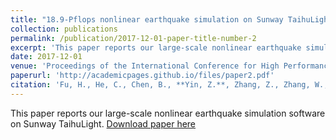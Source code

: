 ```yaml
---
title: "18.9-Pflops nonlinear earthquake simulation on Sunway TaihuLight: enabling depiction of 18-Hz and 8-meter scenarios"
collection: publications
permalink: /publication/2017-12-01-paper-title-number-2
excerpt: 'This paper reports our large-scale nonlinear earthquake simulation software on Sunway TaihuLight.'
date: 2017-12-01
venue: 'Proceedings of the International Conference for High Performance Computing, Networking, Storage and Analysis'
paperurl: 'http://academicpages.github.io/files/paper2.pdf'
citation: 'Fu, H., He, C., Chen, B., **Yin, Z.**, Zhang, Z., Zhang, W., ... & Chen, X. (2017). 18.9-Pflops nonlinear earthquake simulation on Sunway TaihuLight: enabling depiction of 18-Hz and 8-meter scenarios. ieee international conference on high performance computing data and analytics.'
---
```

This paper reports our large-scale nonlinear earthquake simulation software on Sunway TaihuLight.
[Download paper here](http://academicpages.github.io/files/paper2.pdf)

